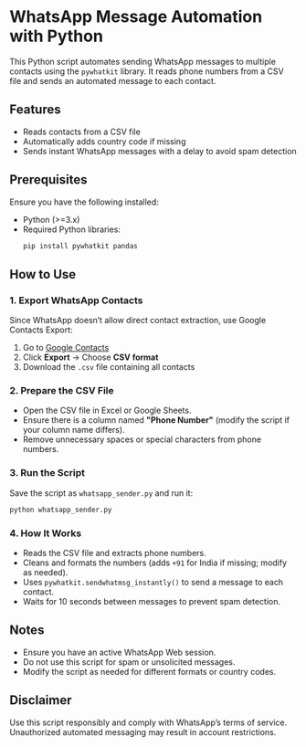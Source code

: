 # WhatsApp Message Automation with Python

This Python script automates sending WhatsApp messages to multiple contacts using the `pywhatkit` library. It reads phone numbers from a CSV file and sends an automated message to each contact.

## Features
- Reads contacts from a CSV file
- Automatically adds country code if missing
- Sends instant WhatsApp messages with a delay to avoid spam detection

## Prerequisites
Ensure you have the following installed:

- Python (>=3.x)
- Required Python libraries:
  ```sh
  pip install pywhatkit pandas
  ```

## How to Use

### 1. Export WhatsApp Contacts
Since WhatsApp doesn’t allow direct contact extraction, use Google Contacts Export:

1. Go to [Google Contacts](https://contacts.google.com/)
2. Click **Export** → Choose **CSV format**
3. Download the `.csv` file containing all contacts

### 2. Prepare the CSV File
- Open the CSV file in Excel or Google Sheets.
- Ensure there is a column named **"Phone Number"** (modify the script if your column name differs).
- Remove unnecessary spaces or special characters from phone numbers.

### 3. Run the Script
Save the script as `whatsapp_sender.py` and run it:
```sh
python whatsapp_sender.py
```

### 4. How It Works
- Reads the CSV file and extracts phone numbers.
- Cleans and formats the numbers (adds `+91` for India if missing; modify as needed).
- Uses `pywhatkit.sendwhatmsg_instantly()` to send a message to each contact.
- Waits for 10 seconds between messages to prevent spam detection.

## Notes
- Ensure you have an active WhatsApp Web session.
- Do not use this script for spam or unsolicited messages.
- Modify the script as needed for different formats or country codes.

## Disclaimer
Use this script responsibly and comply with WhatsApp’s terms of service. Unauthorized automated messaging may result in account restrictions.

